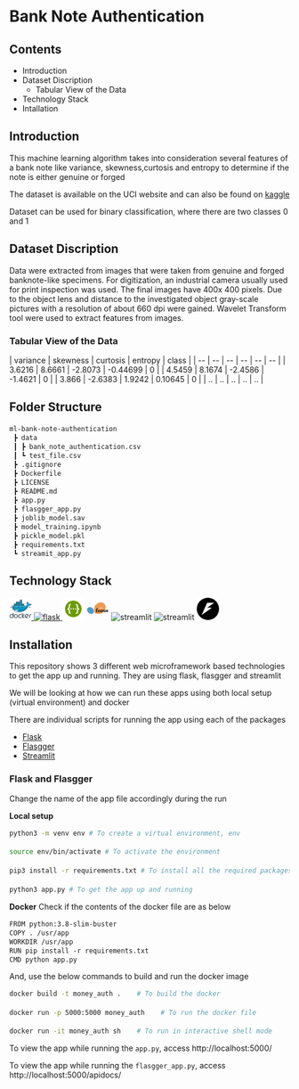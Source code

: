 # Bank Note Authentication


##  Contents
- Introduction
- Dataset Discription
    - Tabular View of the Data
- Technology Stack
- Intallation


## Introduction
This machine learning algorithm takes into consideration several features of a bank note like variance, skewness,curtosis and entropy to determine if the note is either genuine or forged

The dataset is available on the UCI website and can also be found on [kaggle](https://www.kaggle.com/ritesaluja/bank-note-authentication-uci-data) 

Dataset can be used for binary classification, where there are two classes 0 and 1

## Dataset Discription
Data were extracted from images that were taken from genuine and forged banknote-like specimens. For digitization, an industrial camera usually used for print inspection was used. The final images have 400x 400 pixels. Due to the object lens and distance to the investigated object gray-scale pictures with a resolution of about 660 dpi were gained. Wavelet Transform tool were used to extract features from images.

### Tabular View of the Data

| variance | skewness | curtosis | entropy | class |
| -- | -- | -- | -- | -- | -- |
| 3.6216 | 8.6661 | -2.8073 | -0.44699 | 0 |
| 4.5459 | 8.1674 | -2.4586 | -1.4621 | 0 |
| 3.866 | -2.6383 | 1.9242 | 0.10645 | 0 |
| .. | .. | .. | .. | .. |


## Folder Structure

```text
ml-bank-note-authentication
 ┣ data
 ┃ ┣ bank_note_authentication.csv
 ┃ ┗ test_file.csv
 ┣ .gitignore
 ┣ Dockerfile
 ┣ LICENSE
 ┣ README.md
 ┣ app.py
 ┣ flasgger_app.py
 ┣ joblib_model.sav
 ┣ model_training.ipynb
 ┣ pickle_model.pkl
 ┣ requirements.txt
 ┗ streamit_app.py
```

## Technology Stack
<p>
<a href="https://www.docker.com/">
<img src="https://raw.githubusercontent.com/devicons/devicon/master/icons/docker/docker-original-wordmark.svg" alt="docker" width="40" height="40"/>
</a>
<a href="https://flask.palletsprojects.com/en/1.1.x/">
<img src="https://www.vectorlogo.zone/logos/pocoo_flask/pocoo_flask-icon.svg" alt="flask" width="40" height="40"/>
</a>
<img src="https://raw.githubusercontent.com/vscode-icons/vscode-icons/master/icons/file_type_swagger.svg" alt="swagger" width="40" height="40"/>
<img src="https://raw.githubusercontent.com/github/explore/80688e429a7d4ef2fca1e82350fe8e3517d3494d/topics/scikit-learn/scikit-learn.png" alt="sklearn" width="40" height="40">
<img src="https://raw.githubusercontent.com/simple-icons/simple-icons/master/icons/streamlit.svg" alt="streamlit" width="40" height="40">
<img src="https://www.vectorlogo.zone/logos/heroku/heroku-icon.svg" alt="streamlit" width="40" height="40">
<img src="https://raw.githubusercontent.com/simple-icons/simple-icons/master/icons/fastapi.svg" alt="fastapi" width="40" height="40">
</p>

## Installation
This repository shows 3 different web microframework based technologies to get the app up and running. They are using flask, flasgger and streamlit

We will be looking at how we can run these apps using both local setup (virtual environment) and docker

There are individual scripts for running the app using each of the packages

- [Flask](app.py)
- [Flasgger](flasgger_app.py)
- [Streamlit](streamlit_app.py)


### Flask and Flasgger

Change the name of the app file accordingly during the run

**Local setup**
```bash
python3 -m venv env # To create a virtual environment, env

source env/bin/activate # To activate the environment

pip3 install -r requirements.txt # To install all the required packages

python3 app.py # To get the app up and running
```

**Docker**
Check if the contents of the docker file are as below

```docker
FROM python:3.8-slim-buster
COPY . /usr/app
WORKDIR /usr/app
RUN pip install -r requirements.txt
CMD python app.py
```
And, use the below commands to build and run the docker image

```bash
docker build -t money_auth .    # To build the docker

docker run -p 5000:5000 money_auth    # To run the docker file

docker run -it money_auth sh    # To run in interactive shell mode

```
To view the app while running the `app.py`, access http://localhost:5000/


To view the app while running the `flasgger_app.py`, access http://localhost:5000/apidocs/

<!-- ### Streamlit -->

